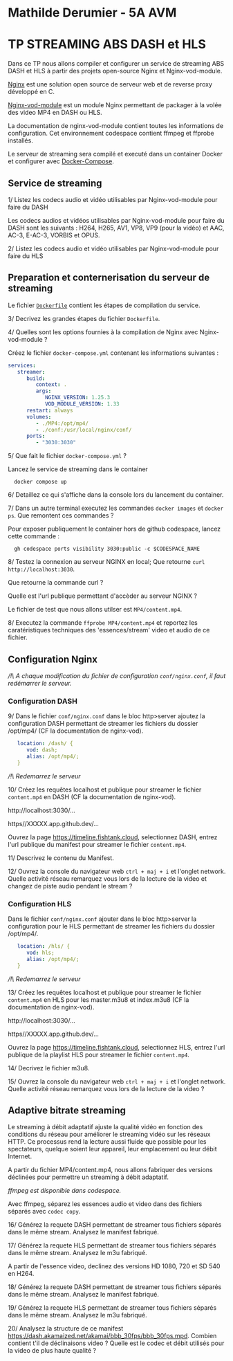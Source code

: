# Mathilde Derumier - 5A AVM #

# TP STREAMING ABS DASH et HLS

Dans ce TP nous allons compiler et configurer un service de streaming ABS DASH et HLS à partir des projets open-source Nginx et Nginx-vod-module.

[Nginx](https://www.nginx.com/) est une solution open source de serveur web et de reverse proxy développé en C.

[Nginx-vod-module](https://github.com/kaltura/nginx-vod-module/blob/master/README.md) est un module Nginx permettant de packager à la volée des video MP4 en DASH ou HLS.

La documentation de nginx-vod-module contient toutes les informations de configuration. Cet environnement codespace contient ffmpeg et ffprobe installés.

Le serveur de streaming sera compilé et executé dans un container Docker et configurer avec [Docker-Compose](https://docs.docker.com/compose/gettingstarted/).

## Service de streaming

1/ Listez les codecs audio et vidéo utilisables par Nginx-vod-module pour faire du DASH

Les codecs audios et vidéos utilisables par Nginx-vod-module pour faire du DASH sont les suivants :  H264, H265, AV1, VP8, VP9 (pour la vidéo) et AAC, AC-3, E-AC-3, VORBIS et OPUS.

2/ Listez les codecs audio et vidéo utilisables par Nginx-vod-module pour faire du HLS

## Preparation et conternerisation du serveur de streaming

Le fichier [`Dockerfile`](https://docs.docker.com/reference/dockerfile/) contient les étapes de compilation du service.

3/ Decrivez les grandes étapes du fichier `Dockerfile`.

4/ Quelles sont les options fournies à la compilation de Nginx avec Nginx-vod-module ?

Créez le fichier `docker-compose.yml` contenant les informations suivantes :

```yml
services:
   streamer:
      build:
         context: .
         args:
            NGINX_VERSION: 1.25.3
            VOD_MODULE_VERSION: 1.33
      restart: always
      volumes:
         - ./MP4:/opt/mp4/
         - ./conf:/usr/local/nginx/conf/
      ports:
         - "3030:3030"
```

5/ Que fait le fichier  `docker-compose.yml` ?

Lancez le service de streaming dans le container

      docker compose up

6/ Detaillez ce qui s'affiche dans la console lors du lancement du container.

7/ Dans un autre terminal executez les commandes `docker images` et `docker ps`. Que remontent ces commandes ? 

Pour exposer publiquement le container hors de github codespace, lancez cette commande :

      gh codespace ports visibility 3030:public -c $CODESPACE_NAME

8/ Testez la connexion au serveur NGINX en local; Que retourne `curl http://localhost:3030`. 

Que retourne la commande curl ? 

Quelle est l'url publique permettant d'accèder au serveur NGINX ?

Le fichier de test que nous allons utilser est `MP4/content.mp4`.

8/ Executez la commande `ffprobe MP4/content.mp4` et reportez les caratéristiques techniques des 'essences/stream' video et audio de ce fichier.

## Configuration Nginx

_/!\ A chaque modification du fichier de configuration `conf/nginx.conf`, il faut redémarrer le serveur._

### Configuration DASH

9/ Dans le fichier `conf/nginx.conf` dans le bloc http>server ajoutez la configuration DASH permettant de streamer les fichiers du dossier /opt/mp4/ (CF la documentation de nginx-vod).

```yml
   location: /dash/ {
      vod: dash;
      alias: /opt/mp4/;
   }
```

_/!\ Redemarrez le serveur_

10/ Créez les requêtes localhost et publique pour streamer le fichier `content.mp4` en DASH (CF la documentation de nginx-vod).

   http://localhost:3030/...

   https//XXXXX.app.github.dev/...

Ouvrez la page https://timeline.fishtank.cloud, selectionnez DASH, entrez l'url publique du manifest pour streamer le fichier `content.mp4`.

11/ Descrivez le contenu du Manifest.

12/ Ouvrez la console du navigateur web `ctrl + maj + i` et l'onglet network. Quelle activité réseau remarquez vous lors de la lecture de la video et changez de piste audio pendant le stream ?

### Configuration HLS

Dans le fichier `conf/nginx.conf` ajouter dans le bloc http>server la configuration pour le HLS permettant de streamer les fichiers du dossier /opt/mp4/.

```yml
   location: /hls/ {
      vod: hls;
      alias: /opt/mp4/;
   }
```

_/!\ Redemarrez le serveur_

13/ Créez les requêtes localhost et publique pour streamer le fichier `content.mp4` en HLS pour les master.m3u8 et index.m3u8 (CF la documentation de nginx-vod).

   http://localhost:3030/...

   https//XXXXX.app.github.dev/...

Ouvrez la page https://timeline.fishtank.cloud, selectionnez HLS, entrez l'url publique de la playlist HLS pour streamer le fichier `content.mp4`.

14/ Decrivez le fichier m3u8.

15/ Ouvrez la console du navigateur web `ctrl + maj + i` et l'onglet network. Quelle activité réseau remarquez vous lors de la lecture de la video ?

## Adaptive bitrate streaming

Le streaming à débit adaptatif ajuste la qualité vidéo en fonction des conditions du réseau pour améliorer le streaming vidéo sur les réseaux HTTP. Ce processus rend la lecture aussi fluide que possible pour les spectateurs, quelque soient leur appareil, leur emplacement ou leur débit Internet.

A partir du fichier MP4/content.mp4, nous allons fabriquer des versions déclinées pour permettre un streaming à débit adaptatif.

_ffmpeg est disponible dans codespace._

Avec ffmpeg, séparez les essences audio et video dans des fichiers séparés avec `codec copy`.

16/ Générez la requete DASH permettant de streamer tous fichiers séparés dans le même stream. Analysez le manifest fabriqué.

17/ Générez la requete HLS permettant de streamer tous fichiers séparés dans le même stream. Analysez le m3u fabriqué.

A partir de l'essence video, declinez des versions HD 1080, 720 et SD 540 en H264.

18/ Générez la requete DASH permettant de streamer tous fichiers séparés dans le même stream. Analysez le manifest fabriqué.

19/ Générez la requete HLS permettant de streamer tous fichiers séparés dans le même stream. Analysez le m3u fabriqué.

20/ Analysez la structure de ce manifest https://dash.akamaized.net/akamai/bbb_30fps/bbb_30fps.mpd. 
 Combien contient t'il de déclinaisons video ? 
 Quelle est le codec et débit utilisés pour la video de plus haute qualité ? 
